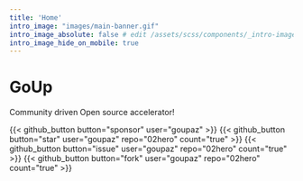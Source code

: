 ```yaml
---
title: 'Home'
intro_image: "images/main-banner.gif"
intro_image_absolute: false # edit /assets/scss/components/_intro-image.scss for full control
intro_image_hide_on_mobile: true
---
```


# GoUp 

Community driven Open source accelerator!

{{< github_button button="sponsor"  user="goupaz" >}}
{{< github_button button="star"     user="goupaz" repo="02hero" count="true" >}}
{{< github_button button="issue"    user="goupaz" repo="02hero" count="true" >}}
{{< github_button button="fork"     user="goupaz" repo="02hero" count="true" >}}

           
<br /> 
